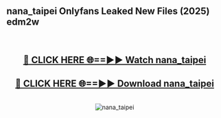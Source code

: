 <h2>nana_taipei Onlyfans Leaked New Files (2025) edm2w</h2>
<br>
<div align="center">
<h2><a href="https://mediafiles.top/nana_taipei&ref=git" rel="nofollow">🔴 CLICK HERE 🌐==►► Watch nana_taipei</a></h2>
<h2><a href="https://mediafiles.top/nana_taipei&ref=git" rel="nofollow">🔴 CLICK HERE 🌐==►► Download nana_taipei</a></h2>
<br>
<a href="https://mediafiles.top/nana_taipei&ref=git" rel="nofollow" data-target="animated-image.originalLink"><img src="https://i.ibb.co.com/xMMVF88/686577567.gif" alt="nana_taipei" style="max-width: 100%; display: inline-block;" data-target="animated-image.originalImage"></a>
</div>
<br>
<br>
